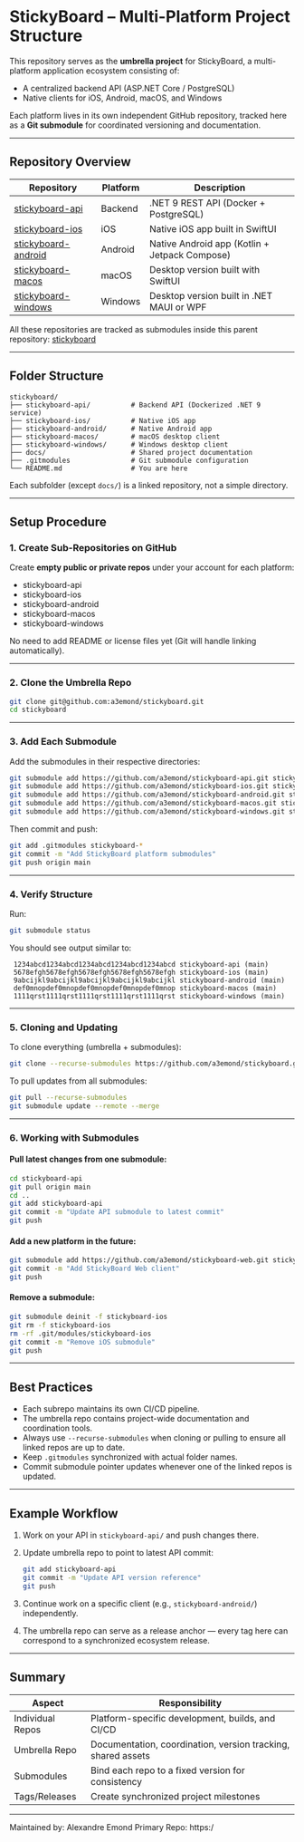 # StickyBoard – Multi-Platform Project Structure

This repository serves as the **umbrella project** for StickyBoard, a multi-platform application ecosystem consisting of:

- A centralized backend API (ASP.NET Core / PostgreSQL)
- Native clients for iOS, Android, macOS, and Windows

Each platform lives in its own independent GitHub repository, tracked here as a **Git submodule** for coordinated versioning and documentation.

------

## Repository Overview

| Repository                                                   | Platform | Description                                   |
| ------------------------------------------------------------ | -------- | --------------------------------------------- |
| [stickyboard-api](https://github.com/a3emond/stickyboard-api) | Backend  | .NET 9 REST API (Docker + PostgreSQL)         |
| [stickyboard-ios](https://github.com/a3emond/stickyboard-ios) | iOS      | Native iOS app built in SwiftUI               |
| [stickyboard-android](https://github.com/a3emond/stickyboard-android) | Android  | Native Android app (Kotlin + Jetpack Compose) |
| [stickyboard-macos](https://github.com/a3emond/stickyboard-macos) | macOS    | Desktop version built with SwiftUI            |
| [stickyboard-windows](https://github.com/a3emond/stickyboard-windows) | Windows  | Desktop version built in .NET MAUI or WPF     |

All these repositories are tracked as submodules inside this parent repository:
 [stickyboard](https://github.com/a3emond/stickyboard)

------

## Folder Structure

```
stickyboard/
├── stickyboard-api/          # Backend API (Dockerized .NET 9 service)
├── stickyboard-ios/          # Native iOS app
├── stickyboard-android/      # Native Android app
├── stickyboard-macos/        # macOS desktop client
├── stickyboard-windows/      # Windows desktop client
├── docs/                     # Shared project documentation
├── .gitmodules               # Git submodule configuration
└── README.md                 # You are here
```

Each subfolder (except `docs/`) is a linked repository, not a simple directory.

------

## Setup Procedure

### 1. Create Sub-Repositories on GitHub

Create **empty public or private repos** under your account for each platform:

-  stickyboard-api
-  stickyboard-ios
-  stickyboard-android
-  stickyboard-macos
-  stickyboard-windows

No need to add README or license files yet (Git will handle linking automatically).

------

### 2. Clone the Umbrella Repo

```bash
git clone git@github.com:a3emond/stickyboard.git
cd stickyboard
```

------

### 3. Add Each Submodule

Add the submodules in their respective directories:

```bash
git submodule add https://github.com/a3emond/stickyboard-api.git stickyboard-api
git submodule add https://github.com/a3emond/stickyboard-ios.git stickyboard-ios
git submodule add https://github.com/a3emond/stickyboard-android.git stickyboard-android
git submodule add https://github.com/a3emond/stickyboard-macos.git stickyboard-macos
git submodule add https://github.com/a3emond/stickyboard-windows.git stickyboard-windows
```

Then commit and push:

```bash
git add .gitmodules stickyboard-*
git commit -m "Add StickyBoard platform submodules"
git push origin main
```

------

### 4. Verify Structure

Run:

```bash
git submodule status
```

You should see output similar to:

```
 1234abcd1234abcd1234abcd1234abcd1234abcd stickyboard-api (main)
 5678efgh5678efgh5678efgh5678efgh5678efgh stickyboard-ios (main)
 9abcijkl9abcijkl9abcijkl9abcijkl9abcijkl stickyboard-android (main)
 def0mnopdef0mnopdef0mnopdef0mnopdef0mnop stickyboard-macos (main)
 1111qrst1111qrst1111qrst1111qrst1111qrst stickyboard-windows (main)
```

------

### 5. Cloning and Updating

To clone everything (umbrella + submodules):

```bash
git clone --recurse-submodules https://github.com/a3emond/stickyboard.git
```

To pull updates from all submodules:

```bash
git pull --recurse-submodules
git submodule update --remote --merge
```

------

### 6. Working with Submodules

#### Pull latest changes from one submodule:

```bash
cd stickyboard-api
git pull origin main
cd ..
git add stickyboard-api
git commit -m "Update API submodule to latest commit"
git push
```

#### Add a new platform in the future:

```bash
git submodule add https://github.com/a3emond/stickyboard-web.git stickyboard-web
git commit -m "Add StickyBoard Web client"
git push
```

#### Remove a submodule:

```bash
git submodule deinit -f stickyboard-ios
git rm -f stickyboard-ios
rm -rf .git/modules/stickyboard-ios
git commit -m "Remove iOS submodule"
git push
```

------

## Best Practices

- Each subrepo maintains its own CI/CD pipeline.
- The umbrella repo contains project-wide documentation and coordination tools.
- Always use `--recurse-submodules` when cloning or pulling to ensure all linked repos are up to date.
- Keep `.gitmodules` synchronized with actual folder names.
- Commit submodule pointer updates whenever one of the linked repos is updated.

------

## Example Workflow

1. Work on your API in `stickyboard-api/` and push changes there.

2. Update umbrella repo to point to latest API commit:

   ```bash
   git add stickyboard-api
   git commit -m "Update API version reference"
   git push
   ```

3. Continue work on a specific client (e.g., `stickyboard-android/`) independently.

4. The umbrella repo can serve as a release anchor — every tag here can correspond to a synchronized ecosystem release.

------

## Summary

| Aspect           | Responsibility                                               |
| ---------------- | ------------------------------------------------------------ |
| Individual Repos | Platform-specific development, builds, and CI/CD             |
| Umbrella Repo    | Documentation, coordination, version tracking, shared assets |
| Submodules       | Bind each repo to a fixed version for consistency            |
| Tags/Releases    | Create synchronized project milestones                       |

------

Maintained by: Alexandre Emond
 Primary Repo: https:/